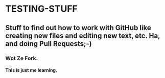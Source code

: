 # TESTING-STUFF
## Stuff to find out how to work with GitHub like creating new files and editing new text, etc. Ha, and doing Pull Requests;-)
### Wot Ze Fork.
#### This is just me learning.
